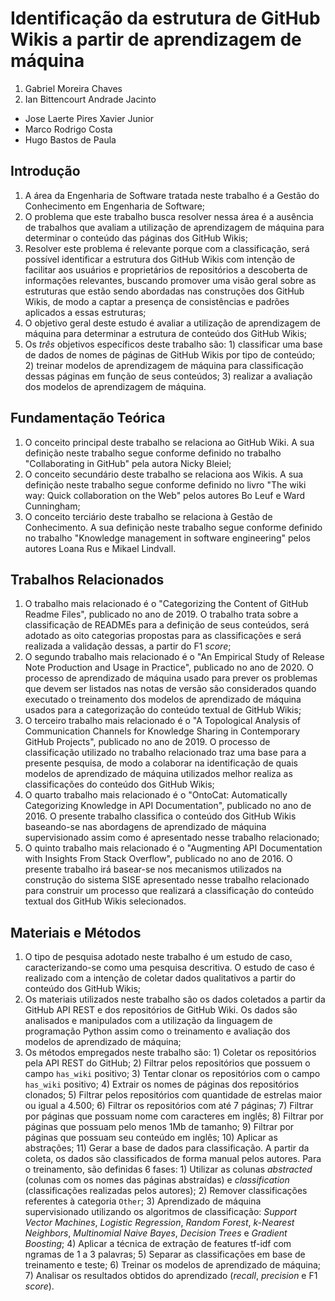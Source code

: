 # Identificação da estrutura de GitHub Wikis a partir de aprendizagem de máquina

1. Gabriel Moreira Chaves
2. Ian Bittencourt Andrade Jacinto

- Jose Laerte Pires Xavier Junior
- Marco Rodrigo Costa
- Hugo Bastos de Paula

## Introdução

1. A área da Engenharia de Software tratada neste trabalho é a Gestão do Conhecimento em Engenharia de Software;
2. O problema que este trabalho busca resolver nessa área é a ausência de trabalhos que avaliam a utilização de aprendizagem de máquina para determinar o conteúdo das páginas dos GitHub Wikis;
3. Resolver este problema é relevante porque com a classificação, será possível identificar a estrutura dos GitHub Wikis com intenção de facilitar aos usuários e proprietários de repositórios a descoberta de informações relevantes, buscando promover uma visão geral sobre as estruturas que estão sendo abordadas nas construções dos GitHub Wikis, de modo a captar a presença de consistências e padrões aplicados a essas estruturas;
4. O objetivo geral deste estudo é avaliar a utilização de aprendizagem de máquina para determinar a estrutura de conteúdo dos GitHub Wikis;
5. Os *três* objetivos específicos deste trabalho são: 1) classificar uma base de dados de nomes de páginas de GitHub Wikis por tipo de conteúdo; 2) treinar modelos de aprendizagem de máquina para classificação dessas páginas em função de seus conteúdos; 3) realizar a avaliação dos modelos de aprendizagem de máquina.

## Fundamentação Teórica

1. O conceito principal deste trabalho se relaciona ao GitHub Wiki. A sua definição neste trabalho segue conforme definido no trabalho "Collaborating in GitHub" pela autora Nicky Bleiel;
2. O conceito secundário deste trabalho se relaciona aos Wikis. A sua definição neste trabalho segue conforme definido no livro "The wiki way: Quick collaboration on the Web" pelos autores Bo Leuf e Ward Cunningham;
3. O conceito terciário deste trabalho se relaciona à Gestão de Conhecimento. A sua definição neste trabalho segue conforme definido no trabalho "Knowledge management in software engineering" pelos autores Loana Rus e Mikael Lindvall.

## Trabalhos Relacionados

1. O trabalho mais relacionado é o "Categorizing the Content of GitHub Readme Files", publicado no ano de 2019. O trabalho trata sobre a classificação de READMEs para a definição de seus conteúdos, será adotado as oito categorias propostas para as classificações e será realizada a validação dessas, a partir do F1 _score_;
2. O segundo trabalho mais relacionado é o "An Empirical Study of Release Note Production and Usage in Practice", publicado no ano de 2020. O processo de aprendizado de máquina usado para prever os problemas que devem ser listados nas notas de versão são considerados quando executado o treinamento dos modelos de aprendizado de máquina usados para a categorização do conteúdo textual de GitHub Wikis;
3. O terceiro trabalho mais relacionado é o "A Topological Analysis of Communication Channels for Knowledge Sharing in Contemporary GitHub Projects", publicado no ano de 2019. O processo de classificação utilizado no trabalho relacionado traz uma base para a presente pesquisa, de modo a colaborar na identificação de quais modelos de aprendizado de máquina utilizados melhor realiza as classificações do conteúdo dos GitHub Wikis;
4. O quarto trabalho mais relacionado é o "OntoCat: Automatically Categorizing Knowledge in API Documentation", publicado no ano de 2016. O presente trabalho classifica o conteúdo dos GitHub Wikis baseando-se nas abordagens de aprendizado de máquina supervisionado assim como é apresentado nesse trabalho relacionado;
5. O quinto trabalho mais relacionado é o "Augmenting API Documentation with Insights From Stack Overflow", publicado no ano de 2016. O presente trabalho irá basear-se nos mecanismos utilizados na construção do sistema SISE apresentado nesse trabalho relacionado para construir um processo que realizará a classificação do conteúdo textual dos GitHub Wikis selecionados.

## Materiais e Métodos

1. O tipo de pesquisa adotado neste trabalho é um estudo de caso, caracterizando-se como uma pesquisa descritiva. O estudo de caso é realizado com a intenção de coletar dados qualitativos a partir do conteúdo dos GitHub Wikis;
2. Os materiais utilizados neste trabalho são os dados coletados a partir da GitHub API REST e dos repositórios de GitHub Wiki. Os dados são analisados e manipulados com a utilização da linguagem de programação Python assim como o treinamento e avaliação dos modelos de aprendizado de máquina;
3. Os métodos empregados neste trabalho são: 1) Coletar os repositórios pela API REST do GitHub; 2) Filtrar pelos repositórios que possuem o campo `has_wiki` positivo; 3) Tentar clonar os repositórios com o campo `has_wiki` positivo; 4) Extrair os nomes de páginas dos repositórios clonados; 5) Filtrar pelos repositórios com quantidade de estrelas maior ou igual a 4.500; 6) Filtrar os repositórios com até 7 páginas; 7) Filtrar por páginas que possuam nome com caracteres em inglês; 8) Filtrar por páginas que possuam pelo menos 1Mb de tamanho; 9) Filtrar por páginas que possuam seu conteúdo em inglês; 10) Aplicar as abstrações; 11) Gerar a base de dados para classificação. A partir da coleta, os dados são classificados de forma manual pelos autores. Para o treinamento, são definidas 6 fases: 1) Utilizar as colunas _abstracted_ (colunas com os nomes das páginas abstraídas) e _classification_ (classificações realizadas pelos autores); 2) Remover classificações referentes à categoria `Other`; 3) Aprendizado de máquina supervisionado utilizando os algoritmos de classificação: _Support Vector Machines_, _Logistic Regression_, _Random Forest_, _k-Nearest Neighbors_, _Multinomial Naive Bayes_, _Decision Trees_ e _Gradient Boosting_; 4) Aplicar a técnica de extração de features tf-idf com ngramas de 1 a 3 palavras; 5) Separar as classificações em base de treinamento e teste; 6) Treinar os modelos de aprendizado de máquina; 7) Analisar os resultados obtidos do aprendizado (_recall_, _precision_ e F1 _score_).    


